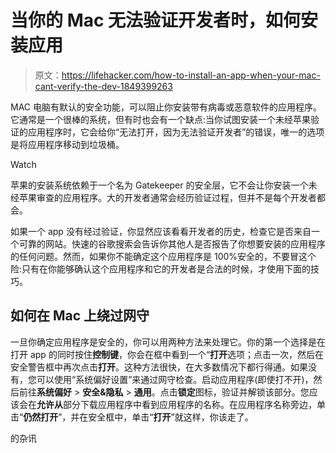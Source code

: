# 当你的 Mac 无法验证开发者时，如何安装应用

> 原文：<https://lifehacker.com/how-to-install-an-app-when-your-mac-cant-verify-the-dev-1849399263>

MAC 电脑有默认的安全功能，可以阻止你安装带有病毒或恶意软件的应用程序。它通常是一个很棒的系统，但有时也会有一个缺点:当你试图安装一个未经苹果验证的应用程序时，它会给你“无法打开，因为无法验证开发者”的错误，唯一的选项是将应用程序移动到垃圾桶。

Watch

苹果的安装系统依赖于一个名为 Gatekeeper 的安全层，它不会让你安装一个未经苹果审查的应用程序。大的开发者通常会经历验证过程，但并不是每个开发者都会。

如果一个 app 没有经过验证，你显然应该看看开发者的历史，检查它是否来自一个可靠的网站。快速的谷歌搜索会告诉你其他人是否报告了你想要安装的应用程序的任何问题。然而，如果你不能确定这个应用程序是 100%安全的，不要冒这个险:只有在你能够确认这个应用程序和它的开发者是合法的时候，才使用下面的技巧。

## 如何在 Mac 上绕过网守

一旦你确定应用程序是安全的，你可以用两种方法来处理它。你的第一个选择是在打开 app 的同时按住**控制键**，你会在框中看到一个“**打开**选项；点击一次，然后在安全警告框中再次点击**打开**。这种方法很快，在大多数情况下都行得通。如果没有，您可以使用“系统偏好设置”来通过网守检查。启动应用程序(即使打不开)，然后前往**系统偏好** > **安全&隐私** > **通用**。点击**锁定**图标，验证并解锁该部分。您应该会在**允许从**部分下载应用程序中看到应用程序的名称。在应用程序名称旁边，单击“**仍然打开**”，并在安全框中，单击“**打开**”就这样，你该走了。

的杂讯